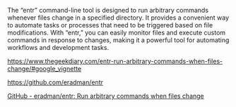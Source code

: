 The “entr” command-line tool is designed to run arbitrary commands whenever files change in a specified directory. It provides a convenient way to automate tasks or processes that need to be triggered based on file modifications. With “entr,” you can easily monitor files and execute custom commands in response to changes, making it a powerful tool for automating workflows and development tasks.

https://www.thegeekdiary.com/entr-run-arbitrary-commands-when-files-change/#google_vignette

 https://github.com/eradman/entr

[GitHub - eradman/entr: Run arbitrary commands when files change](https://github.com/eradman/entr)